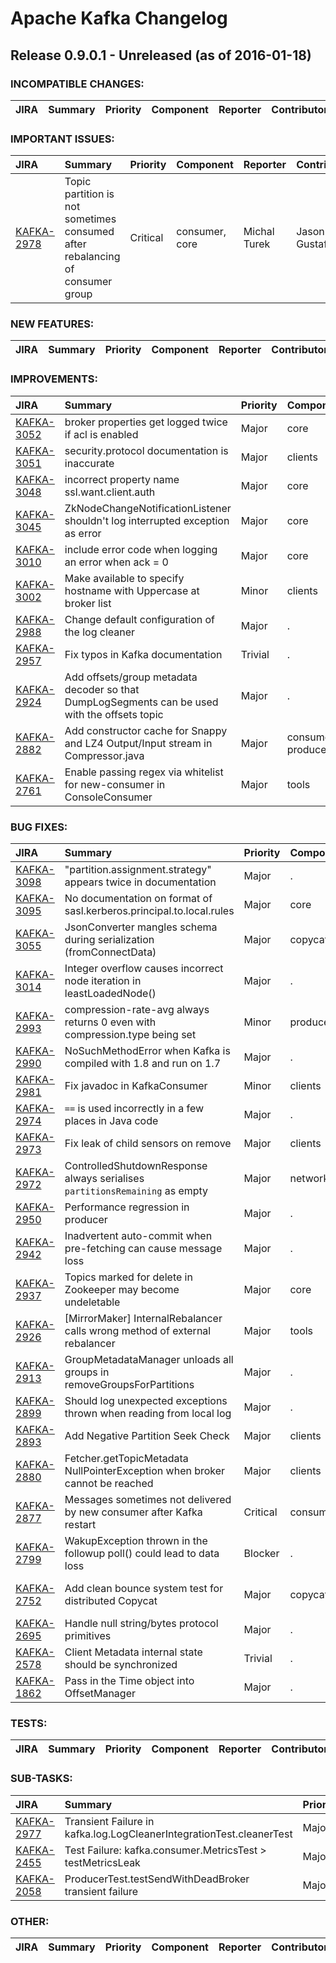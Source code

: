 
<!---
# Licensed to the Apache Software Foundation (ASF) under one
# or more contributor license agreements.  See the NOTICE file
# distributed with this work for additional information
# regarding copyright ownership.  The ASF licenses this file
# to you under the Apache License, Version 2.0 (the
# "License"); you may not use this file except in compliance
# with the License.  You may obtain a copy of the License at
#
#     http://www.apache.org/licenses/LICENSE-2.0
#
# Unless required by applicable law or agreed to in writing, software
# distributed under the License is distributed on an "AS IS" BASIS,
# WITHOUT WARRANTIES OR CONDITIONS OF ANY KIND, either express or implied.
# See the License for the specific language governing permissions and
# limitations under the License.
-->
# Apache Kafka Changelog

## Release 0.9.0.1 - Unreleased (as of 2016-01-18)

### INCOMPATIBLE CHANGES:

| JIRA | Summary | Priority | Component | Reporter | Contributor |
|:---- |:---- | :--- |:---- |:---- |:---- |


### IMPORTANT ISSUES:

| JIRA | Summary | Priority | Component | Reporter | Contributor |
|:---- |:---- | :--- |:---- |:---- |:---- |
| [KAFKA-2978](https://issues.apache.org/jira/browse/KAFKA-2978) | Topic partition is not sometimes consumed after rebalancing of consumer group |  Critical | consumer, core | Michal Turek | Jason Gustafson |


### NEW FEATURES:

| JIRA | Summary | Priority | Component | Reporter | Contributor |
|:---- |:---- | :--- |:---- |:---- |:---- |


### IMPROVEMENTS:

| JIRA | Summary | Priority | Component | Reporter | Contributor |
|:---- |:---- | :--- |:---- |:---- |:---- |
| [KAFKA-3052](https://issues.apache.org/jira/browse/KAFKA-3052) | broker properties get logged twice if acl is enabled |  Major | core | Jun Rao | Ismael Juma |
| [KAFKA-3051](https://issues.apache.org/jira/browse/KAFKA-3051) | security.protocol documentation is inaccurate |  Major | clients | Jun Rao | Ismael Juma |
| [KAFKA-3048](https://issues.apache.org/jira/browse/KAFKA-3048) | incorrect property name ssl.want.client.auth |  Major | core | Jun Rao | Ismael Juma |
| [KAFKA-3045](https://issues.apache.org/jira/browse/KAFKA-3045) | ZkNodeChangeNotificationListener shouldn't log interrupted exception as error |  Major | core | Jun Rao | Dong Lin |
| [KAFKA-3010](https://issues.apache.org/jira/browse/KAFKA-3010) | include error code when logging an error when ack = 0 |  Major | core | Jun Rao | Ismael Juma |
| [KAFKA-3002](https://issues.apache.org/jira/browse/KAFKA-3002) | Make available to specify hostname with Uppercase at broker list |  Minor | clients | Sasaki Toru |  |
| [KAFKA-2988](https://issues.apache.org/jira/browse/KAFKA-2988) | Change default configuration of the log cleaner |  Major | . | Grant Henke | Grant Henke |
| [KAFKA-2957](https://issues.apache.org/jira/browse/KAFKA-2957) | Fix typos in Kafka documentation |  Trivial | . | Vahid Hashemian | Vahid Hashemian |
| [KAFKA-2924](https://issues.apache.org/jira/browse/KAFKA-2924) | Add offsets/group metadata decoder so that DumpLogSegments can be used with the offsets topic |  Major | . | Jason Gustafson | Jason Gustafson |
| [KAFKA-2882](https://issues.apache.org/jira/browse/KAFKA-2882) | Add constructor cache for Snappy and LZ4 Output/Input stream in Compressor.java |  Major | consumer, producer | Maksim Logvinenko | Maksim Logvinenko |
| [KAFKA-2761](https://issues.apache.org/jira/browse/KAFKA-2761) | Enable passing regex via whitelist for new-consumer in ConsoleConsumer |  Major | tools | Ashish K Singh | Ashish K Singh |


### BUG FIXES:

| JIRA | Summary | Priority | Component | Reporter | Contributor |
|:---- |:---- | :--- |:---- |:---- |:---- |
| [KAFKA-3098](https://issues.apache.org/jira/browse/KAFKA-3098) | "partition.assignment.strategy" appears twice in documentation |  Major | . | Gwen Shapira | David Jacot |
| [KAFKA-3095](https://issues.apache.org/jira/browse/KAFKA-3095) | No documentation on format of sasl.kerberos.principal.to.local.rules |  Major | core | Thomas Graves | Thomas Graves |
| [KAFKA-3055](https://issues.apache.org/jira/browse/KAFKA-3055) | JsonConverter mangles schema during serialization (fromConnectData) |  Major | copycat | Kishore Senji | Ewen Cheslack-Postava |
| [KAFKA-3014](https://issues.apache.org/jira/browse/KAFKA-3014) | Integer overflow causes incorrect node iteration in leastLoadedNode() |  Major | . | Jason Gustafson | Jason Gustafson |
| [KAFKA-2993](https://issues.apache.org/jira/browse/KAFKA-2993) | compression-rate-avg always returns 0 even with compression.type being set |  Minor | producer | TAO XIAO | TAO XIAO |
| [KAFKA-2990](https://issues.apache.org/jira/browse/KAFKA-2990) | NoSuchMethodError when Kafka is compiled with 1.8 and run on 1.7 |  Major | . | Jason Gustafson | Jason Gustafson |
| [KAFKA-2981](https://issues.apache.org/jira/browse/KAFKA-2981) | Fix javadoc in KafkaConsumer |  Minor | clients | Xin Wang |  |
| [KAFKA-2974](https://issues.apache.org/jira/browse/KAFKA-2974) | `==` is used incorrectly in a few places in Java code |  Major | . | Ismael Juma | Ismael Juma |
| [KAFKA-2973](https://issues.apache.org/jira/browse/KAFKA-2973) | Fix leak of child sensors on remove |  Major | clients | Ismael Juma | Ismael Juma |
| [KAFKA-2972](https://issues.apache.org/jira/browse/KAFKA-2972) | ControlledShutdownResponse always serialises `partitionsRemaining` as empty |  Major | network | Ismael Juma | Ismael Juma |
| [KAFKA-2950](https://issues.apache.org/jira/browse/KAFKA-2950) | Performance regression in producer |  Major | . | Jay Kreps |  |
| [KAFKA-2942](https://issues.apache.org/jira/browse/KAFKA-2942) | Inadvertent auto-commit when pre-fetching can cause message loss |  Major | . | Jason Gustafson | Jason Gustafson |
| [KAFKA-2937](https://issues.apache.org/jira/browse/KAFKA-2937) | Topics marked for delete in Zookeeper may become undeletable |  Major | core | Rajini Sivaram | Mayuresh Gharat |
| [KAFKA-2926](https://issues.apache.org/jira/browse/KAFKA-2926) | [MirrorMaker] InternalRebalancer calls wrong method of external rebalancer |  Major | tools | Gwen Shapira | Gwen Shapira |
| [KAFKA-2913](https://issues.apache.org/jira/browse/KAFKA-2913) | GroupMetadataManager unloads all groups in removeGroupsForPartitions |  Major | . | Jason Gustafson | Jason Gustafson |
| [KAFKA-2899](https://issues.apache.org/jira/browse/KAFKA-2899) | Should log unexpected exceptions thrown when reading from local log |  Major | . | Ben Stopford | Ben Stopford |
| [KAFKA-2893](https://issues.apache.org/jira/browse/KAFKA-2893) | Add Negative Partition Seek Check |  Major | clients | Jesse Anderson | jin xing |
| [KAFKA-2880](https://issues.apache.org/jira/browse/KAFKA-2880) | Fetcher.getTopicMetadata NullPointerException when broker cannot be reached |  Major | clients | Ewen Cheslack-Postava | Jason Gustafson |
| [KAFKA-2877](https://issues.apache.org/jira/browse/KAFKA-2877) | Messages sometimes not delivered by new consumer after Kafka restart |  Critical | consumer | Rajini Sivaram | Jason Gustafson |
| [KAFKA-2799](https://issues.apache.org/jira/browse/KAFKA-2799) | WakupException thrown in the followup poll() could lead to data loss |  Blocker | . | Guozhang Wang | Guozhang Wang |
| [KAFKA-2752](https://issues.apache.org/jira/browse/KAFKA-2752) | Add clean bounce system test for distributed Copycat |  Major | copycat | Ewen Cheslack-Postava | Ewen Cheslack-Postava |
| [KAFKA-2695](https://issues.apache.org/jira/browse/KAFKA-2695) | Handle null string/bytes protocol primitives |  Major | . | Jason Gustafson | Jason Gustafson |
| [KAFKA-2578](https://issues.apache.org/jira/browse/KAFKA-2578) | Client Metadata internal state should be synchronized |  Trivial | . | Jason Gustafson | Edward Ribeiro |
| [KAFKA-1862](https://issues.apache.org/jira/browse/KAFKA-1862) | Pass in the Time object into OffsetManager |  Major | . | Guozhang Wang | Aditya Auradkar |


### TESTS:

| JIRA | Summary | Priority | Component | Reporter | Contributor |
|:---- |:---- | :--- |:---- |:---- |:---- |


### SUB-TASKS:

| JIRA | Summary | Priority | Component | Reporter | Contributor |
|:---- |:---- | :--- |:---- |:---- |:---- |
| [KAFKA-2977](https://issues.apache.org/jira/browse/KAFKA-2977) | Transient Failure in kafka.log.LogCleanerIntegrationTest.cleanerTest |  Major | . | Guozhang Wang | jin xing |
| [KAFKA-2455](https://issues.apache.org/jira/browse/KAFKA-2455) | Test Failure: kafka.consumer.MetricsTest \> testMetricsLeak |  Major | . | Gwen Shapira | jin xing |
| [KAFKA-2058](https://issues.apache.org/jira/browse/KAFKA-2058) | ProducerTest.testSendWithDeadBroker transient failure |  Major | . | Guozhang Wang | jin xing |


### OTHER:

| JIRA | Summary | Priority | Component | Reporter | Contributor |
|:---- |:---- | :--- |:---- |:---- |:---- |


